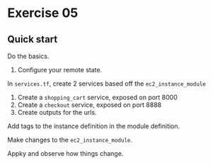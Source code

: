 # Exercise 05
## Quick start
Do the basics.
1. Configure your remote state.

In `services.tf`, create 2 services based off the `ec2_instance_module`

1. Create a `shopping_cart` service, exposed on port 8000
2. Create a `checkout` service, exposed on port 8888
3. Create outputs for the urls.

Add tags to the instance definition in the module definition.


Make changes to the `ec2_instance_module`.

Appky and observe how things change. 